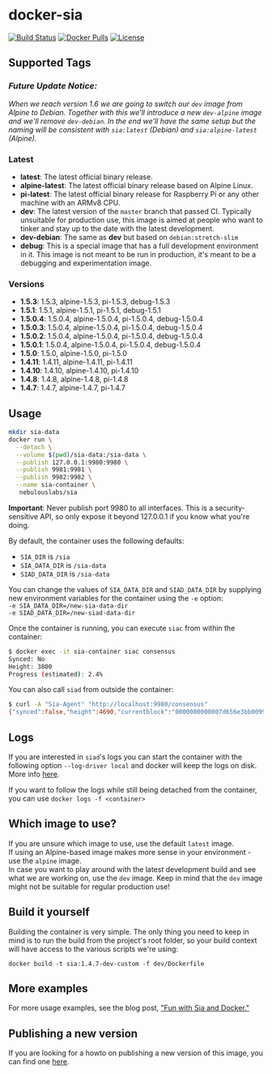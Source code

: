 # docker-sia

[![Build Status](https://travis-ci.org/nebulouslabs/docker-sia.svg?branch=master)](https://travis-ci.org/nebulouslabs/docker-sia) 
[![Docker Pulls](https://img.shields.io/docker/pulls/nebulouslabs/sia.svg?maxAge=604800)](https://hub.docker.com/r/nebulouslabs/sia/) 
[![License](http://img.shields.io/:license-mit-blue.svg)](LICENSE)

## Supported Tags

### _Future Update Notice:_
_When we reach version 1.6 we are going to switch our `dev` image from Alpine
to Debian. Together with this we'll introduce a new `dev-alpine` image and 
we'll remove `dev-debian`. In the end we'll have the same setup but the naming
will be consistent with `sia:latest` (Debian) and `sia:alpine-latest` (Alpine)._

### Latest
* **latest**: The latest official binary release.
* **alpine-latest**: The latest official binary release based on Alpine Linux.
* **pi-latest**: The latest official binary release for Raspberry Pi or any other 
machine with an ARMv8 CPU.
* **dev**: The latest version of the `master` branch that passed CI. Typically 
unsuitable for production use, this image is aimed at people who want to tinker 
and stay up to the date with the latest development.
* **dev-debian**: The same as **dev** but based on `debian:stretch-slim`
* **debug**: This is a special image that has a full development environment in 
it. This image is not meant to be run in production, it's meant to be a 
debugging and experimentation image.

### Versions
* **1.5.3**: 1.5.3, alpine-1.5.3, pi-1.5.3, debug-1.5.3
* **1.5.1**: 1.5.1, alpine-1.5.1, pi-1.5.1, debug-1.5.1
* **1.5.0.4**: 1.5.0.4, alpine-1.5.0.4, pi-1.5.0.4, debug-1.5.0.4
* **1.5.0.3**: 1.5.0.4, alpine-1.5.0.4, pi-1.5.0.4, debug-1.5.0.4
* **1.5.0.2**: 1.5.0.4, alpine-1.5.0.4, pi-1.5.0.4, debug-1.5.0.4
* **1.5.0.1**: 1.5.0.4, alpine-1.5.0.4, pi-1.5.0.4, debug-1.5.0.4
* **1.5.0**: 1.5.0, alpine-1.5.0, pi-1.5.0
* **1.4.11**: 1.4.11, alpine-1.4.11, pi-1.4.11
* **1.4.10**: 1.4.10, alpine-1.4.10, pi-1.4.10
* **1.4.8**: 1.4.8, alpine-1.4.8, pi-1.4.8
* **1.4.7**: 1.4.7, alpine-1.4.7, pi-1.4.7

## Usage

```bash
mkdir sia-data
docker run \
  --detach \
  --volume $(pwd)/sia-data:/sia-data \
  --publish 127.0.0.1:9980:9980 \
  --publish 9981:9981 \
  --publish 9982:9982 \
  --name sia-container \
   nebulouslabs/sia
```

**Important**: Never publish port 9980 to all interfaces. This is a 
security-sensitive API, so only expose it beyond 127.0.0.1 if you know what 
you're doing.

By default, the container uses the following defaults:  
- `SIA_DIR` is `/sia`
- `SIA_DATA_DIR` is `/sia-data`
- `SIAD_DATA_DIR` is `/sia-data`

You can change the values of `SIA_DATA_DIR` and `SIAD_DATA_DIR` by supplying new
environment variables for the container using the `-e` option:  
`-e SIA_DATA_DIR=/new-sia-data-dir`  
`-e SIAD_DATA_DIR=/new-siad-data-dir`

Once the container is running, you can execute `siac` from within the container:

```bash
$ docker exec -it sia-container siac consensus
Synced: No
Height: 3800
Progress (estimated): 2.4%
```

You can also call `siad` from outside the container:

```bash
$ curl -A "Sia-Agent" "http://localhost:9980/consensus"
{"synced":false,"height":4690,"currentblock":"0000000000007d656e3bb0099737892b9073259cb05883b04c6f518fbf0faffb","target":[0,0,0,0,0,2,200,179,126,85,220,153,25,190,195,228,72,53,129,181,62,124,175,60,255,90,105,68,179,16,6,71],"difficulty":"101104922300609"}
```

## Logs

If you are interested in `siad`'s logs you can start the container with the 
following option `--log-driver local` and docker will keep the logs on disk.
More info [here](https://docs.docker.com/config/containers/logging/local).  

If you want to follow the logs while still being detached from the container,
you can use `docker logs -f <container>`

## Which image to use?

If you are unsure which image to use, use the default `latest` image.  
If using an Alpine-based image makes more sense in your environment - use the 
`alpine` image.  
In case you want to play around with the latest development build and see what 
we are working on, use the `dev` image. Keep in mind that the `dev` image might 
not be suitable for regular production use! 

## Build it yourself

Building the container is very simple. The only thing you need to keep in mind 
is to run the build from the project's root folder, so your build context will 
have access to the various scripts we're using:
```
docker build -t sia:1.4.7-dev-custom -f dev/Dockerfile
```

## More examples

For more usage examples, see the blog post, ["Fun with Sia and Docker."](https://blog.spaceduck.io/sia-docker/)

## Publishing a new version

If you are looking for a howto on publishing a new version of this image, you
can find one [here](https://github.com/NebulousLabs/docker-sia/blob/master/HOWTO.md).
